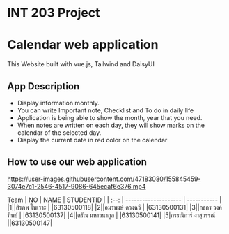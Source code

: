 # INT 203 Project

# Calendar web application 
This Website built with vue.js, Tailwind and DaisyUI 
## App Description
- Display information monthly.
- You can write Important note, Checklist and To do in daily life
- Application is being able to show the month, year that you need.
- When notes are written on each day, they will show marks on the calendar of the selected day. 
- Display the current date in red color on the calendar 
## How to use our web application

https://user-images.githubusercontent.com/47183080/155845459-3074e7c1-2546-4517-9086-645ecaf6e376.mp4
	
Team 
| NO   | NAME                 | STUDENTID   |
| :--: | -------------------- | ----------- |
|1||สิรภพ ไพเราะ   | |63130500118| 
|2||อมรพงษ์ ดวงฉวี | |63130500131|
|3||กชกร วงค์ทิพย์  | |63130500137|
|4||ดรัณ มหาวนากูล | |63130500141|
|5|กรรณิการ์ งาสุวรรณ์ ||63130500147|


